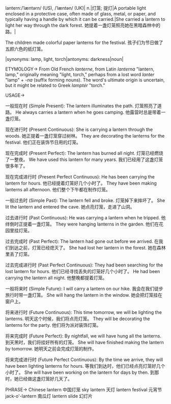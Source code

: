 lantern:/ˈlæntərn/ (US), /ˈlæntən/ (UK)| n.|灯笼; 提灯|A portable light enclosed in a protective case, often made of glass, metal, or paper, and typically having a handle by which it can be carried.|She carried a lantern to light her way through the dark forest. 她提着一盏灯笼照亮她在黑暗森林中的路。|

The children made colorful paper lanterns for the festival. 孩子们为节日做了五颜六色的纸灯笼。


|synonyms: lamp, light, torch|antonyms: darkness|noun|


ETYMOLOGY->
From Old French *lanterne*, from Latin *lanterna* "lantern, lamp," originally meaning "light, torch," perhaps from a lost word *lanter* "lamp" + *-na* (suffix forming nouns). The word's ultimate origin is uncertain, but it might be related to Greek *lamptér* "torch."


USAGE->

一般现在时 (Simple Present):
The lantern illuminates the path. 灯笼照亮了道路。
He always carries a lantern when he goes camping. 他露营时总是带着一盏灯笼。

现在进行时 (Present Continuous):
She is carrying a lantern through the woods. 她正提着一盏灯笼穿过树林。
They are decorating the lanterns for the festival. 他们正在装饰节日用的灯笼。

现在完成时 (Present Perfect):
The lantern has burned all night. 灯笼已经燃烧了一整夜。
We have used this lantern for many years. 我们已经用了这盏灯笼很多年了。

现在完成进行时 (Present Perfect Continuous):
He has been carrying the lantern for hours. 他已经提着灯笼好几个小时了。
They have been making lanterns all afternoon. 他们整个下午都在制作灯笼。

一般过去时 (Simple Past):
The lantern fell and broke. 灯笼掉下来摔坏了。
She lit the lantern and entered the cave. 她点亮灯笼，走进了山洞。

过去进行时 (Past Continuous):
He was carrying a lantern when he tripped. 他绊倒时正提着一盏灯笼。
They were hanging lanterns in the garden. 他们在花园里挂灯笼。

过去完成时 (Past Perfect):
The lantern had gone out before we arrived. 在我们到达之前，灯笼已经熄灭了。
She had lost her lantern in the forest. 她在森林里丢了灯笼。

过去完成进行时 (Past Perfect Continuous):
They had been searching for the lost lantern for hours. 他们已经寻找丢失的灯笼好几个小时了。
He had been carrying the lantern all night. 他整晚都提着灯笼。

一般将来时 (Simple Future):
I will carry a lantern on our hike. 我会在我们徒步旅行时带一盏灯笼。
She will hang the lantern in the window. 她会把灯笼挂在窗户上。

将来进行时 (Future Continuous):
This time tomorrow, we will be lighting the lanterns. 明天这个时候，我们将点亮灯笼。
They will be decorating the lanterns for the party. 他们将为派对装饰灯笼。


将来完成时 (Future Perfect):
By nightfall, we will have hung all the lanterns. 到天黑时，我们将挂好所有的灯笼。
She will have finished making the lantern by tomorrow. 她明天之前会完成灯笼的制作。

将来完成进行时 (Future Perfect Continuous):
By the time we arrive, they will have been lighting lanterns for hours. 等我们到达时，他们已经点亮灯笼好几个小时了。
She will have been working on the lantern for days by then. 到那时，她已经做这盏灯笼好几天了。


PHRASE->
Chinese lantern 中国灯笼
sky lantern 天灯
lantern festival 元宵节
jack-o'-lantern 南瓜灯
lantern slide  幻灯片
